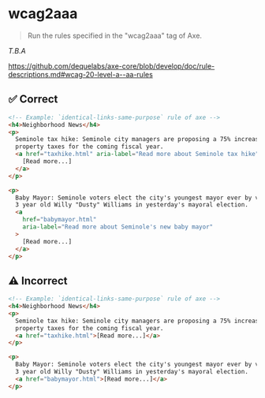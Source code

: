 # wcag2aaa

> Run the rules specified in the "wcag2aaa" tag of Axe.

_T.B.A_

https://github.com/dequelabs/axe-core/blob/develop/doc/rule-descriptions.md#wcag-20-level-a--aa-rules

## :white_check_mark: Correct

```html acot-template:templates/custom.html
<!-- Example: `identical-links-same-purpose` rule of axe -->
<h4>Neighborhood News</h4>
<p>
  Seminole tax hike: Seminole city managers are proposing a 75% increase in
  property taxes for the coming fiscal year.
  <a href="taxhike.html" aria-label="Read more about Seminole tax hike">
    [Read more...]
  </a>
</p>

<p>
  Baby Mayor: Seminole voters elect the city's youngest mayor ever by voting in
  3 year old Willy "Dusty" Williams in yesterday's mayoral election.
  <a
    href="babymayor.html"
    aria-label="Read more about Seminole's new baby mayor"
  >
    [Read more...]
  </a>
</p>
```

## :warning: Incorrect

```html acot-template:templates/custom.html
<!-- Example: `identical-links-same-purpose` rule of axe -->
<h4>Neighborhood News</h4>
<p>
  Seminole tax hike: Seminole city managers are proposing a 75% increase in
  property taxes for the coming fiscal year.
  <a href="taxhike.html">[Read more...]</a>
</p>

<p>
  Baby Mayor: Seminole voters elect the city's youngest mayor ever by voting in
  3 year old Willy "Dusty" Williams in yesterday's mayoral election.
  <a href="babymayor.html">[Read more...]</a>
</p>
```
